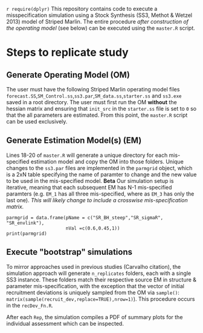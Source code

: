 `r require(dplyr)`
This repository contains code to execute a misspecification simulation using a Stock Synthesis (SS3, Methot & Wetzel 2013) model of Striped Marlin. The entire procedure *after construction of the operating model* (see below) can be executed using the `master.R` script.

# Steps to replicate study
## Generate Operating Model (OM)
The user must have the following Striped Marlin  operating model files `forecast.SS`,`SM_Control.ss`,`ss3.par`,`SM_data.ss`,`starter.ss` and `ss3.exe` saved in a root directory. The user must first run the OM **without** the hessian matrix and ensuring that `init_src` in the `starter.ss` file is set to `0` so that the all parameters are estimated. From this point, the `master.R` script can be used exclusively.

## Generate Estimation Model(s) (EM)
Lines 18-20 of `master.R` will generate a unique directory for each mis-specified estimation model and copy the OM into those folders. Unique changes to the `ss3.par` files are implemented in the `parmgrid` object, which is a 2xN table specifying the name of paramter to change and the new value to be used in the mis-specified model. **Beta** Our simulation setup is iterative, meaning that each subsequent EM has N-1 mis-specified paramters (e.g. `EM_1` has all three mis-specified, where as `EM_3` has only the last one). *This will likely change to include a crosswise mis-specification matrix.*
```{r, echo = F}
parmgrid = data.frame(pName = c("SR_BH_steep","SR_sigmaR", "SR_envlink"),
                      nVal =c(0.6,0.45,1))
print(parmgrid)
```

## Execute "bootstrap" simulations
To mirror approaches used in previous studies (Carvalho citation), the simulation approach will generate `n_replicates` folders, each with a single SS3 instance. These folders match their respective source EM in structure & parameter mis-specification, with the exception that the vector of initial recruitment deviations is uniquely sampled from the OM via `sample()`: `matrix(sample(recruit_dev,replace=TRUE),nrow=1)`). This procedure occurs in the `recDev_Fn.R`.

After each `Rep`, the simulation compiles a PDF of summary plots for the individual assessment which can be inspected.
